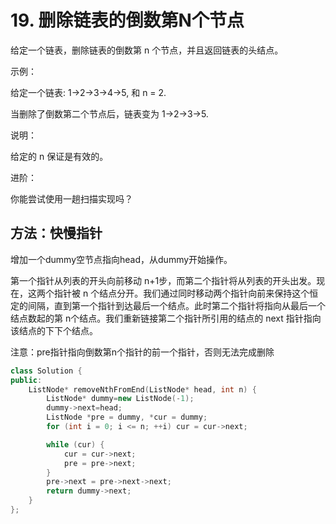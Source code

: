 # 19. 删除链表的倒数第N个节点

给定一个链表，删除链表的倒数第 n 个节点，并且返回链表的头结点。

示例：

给定一个链表: 1->2->3->4->5, 和 n = 2.

当删除了倒数第二个节点后，链表变为 1->2->3->5.

说明：

给定的 n 保证是有效的。

进阶：

你能尝试使用一趟扫描实现吗？



## 方法：快慢指针

增加一个dummy空节点指向head，从dummy开始操作。

第一个指针从列表的开头向前移动 n+1步，而第二个指针将从列表的开头出发。现在，这两个指针被 n 个结点分开。我们通过同时移动两个指针向前来保持这个恒定的间隔，直到第一个指针到达最后一个结点。此时第二个指针将指向从最后一个结点数起的第 n个结点。我们重新链接第二个指针所引用的结点的 next 指针指向该结点的下下个结点。

注意：pre指针指向倒数第n个指针的前一个指针，否则无法完成删除

```C++
class Solution {
public:
    ListNode* removeNthFromEnd(ListNode* head, int n) {
        ListNode* dummy=new ListNode(-1);
        dummy->next=head;
        ListNode *pre = dummy, *cur = dummy;
        for (int i = 0; i <= n; ++i) cur = cur->next;

        while (cur) {
            cur = cur->next;
            pre = pre->next;
        }
        pre->next = pre->next->next;
        return dummy->next;
    }
};
```

